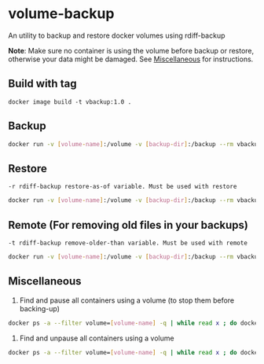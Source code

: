 # volume-backup

An utility to backup and restore docker volumes using rdiff-backup

**Note**: Make sure no container is using the volume before backup or restore, otherwise your data might be damaged. See [Miscellaneous](#miscellaneous) for instructions.

## Build with tag

`docker image build -t vbackup:1.0 .`

## Backup

```bash
docker run -v [volume-name]:/volume -v [backup-dir]:/backup --rm vbackup:1.0 backup
```

## Restore

`-r rdiff-backup restore-as-of variable. Must be used with restore`

```bash
docker run -v [volume-name]:/volume -v [backup-dir]:/backup --rm vbackup:1.0 restore -r 10D
```

## Remote (For removing old files in your backups)

`-t rdiff-backup remove-older-than variable. Must be used with remote`

```bash
docker run -v [volume-name]:/volume -v [backup-dir]:/backup --rm vbackup:1.0 remote -t 20B
```

## Miscellaneous

1. Find and pause all containers using a volume (to stop them before backing-up)

```bash
docker ps -a --filter volume=[volume-name] -q | while read x ; do docker pause $x ; done
```

1. Find and unpause all containers using a volume

```bash
docker ps -a --filter volume=[volume-name] -q | while read x ; do docker unpause $x ; done
```
